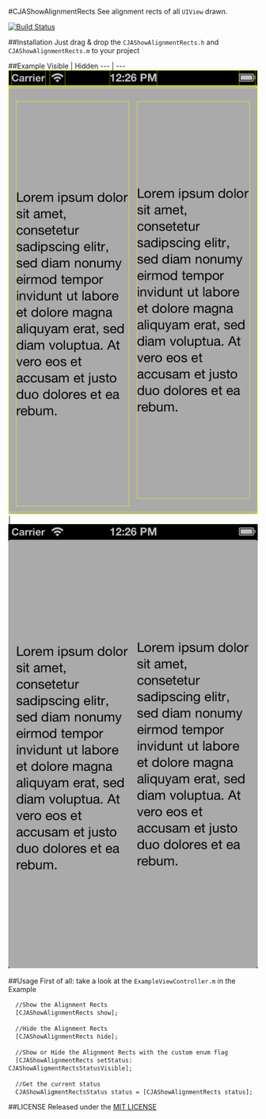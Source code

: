 #CJAShowAlignmentRects
See alignment rects of all `UIView` drawn.

[![Build Status](https://travis-ci.org/carlj/CJAShowAlignmentRects.png?branch=master)](https://travis-ci.org/carlj/CJAShowAlignmentRects)

##Installation
Just drag & drop the `CJAShowAlignmentRects.h` and `CJAShowAlignmentRects.m` to your project

##Example
 Visible | Hidden
--- | ---
![Screenshot](screenshot_visible.png) | ![Screenshot](screenshot_hidden.png)

##Usage
First of all: take a look at the `ExampleViewController.m` in the Example

``` objc
  //Show the Alignment Rects
  [CJAShowAlignmentRects show];

  //Hide the Alignment Rects
  [CJAShowAlignmentRects hide];

  //Show or Hide the Alignment Rects with the custom enum flag
  [CJAShowAlignmentRects setStatus: CJAShowAligmentRectsStatusVisible];

  //Get the current status
  CJAShowAligmentRectsStatus status = [CJAShowAlignmentRects status];
```

##LICENSE
Released under the [MIT LICENSE](LICENSE)